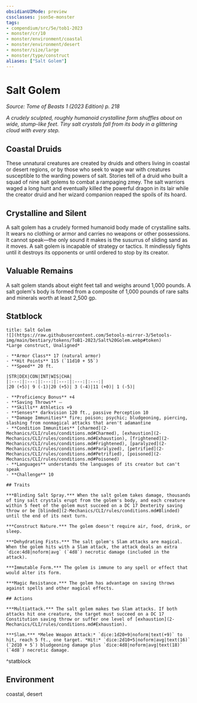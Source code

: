 ```yaml
---
obsidianUIMode: preview
cssclasses: json5e-monster
tags:
- compendium/src/5e/tob1-2023
- monster/cr/10
- monster/environment/coastal
- monster/environment/desert
- monster/size/large
- monster/type/construct
aliases: ["Salt Golem"]
---
```

# Salt Golem
*Source: Tome of Beasts 1 (2023 Edition) p. 218*  

*A crudely sculpted, roughly humanoid crystalline form shuffles about on wide, stump-like feet. Tiny salt crystals fall from its body in a glittering cloud with every step.*

## Coastal Druids

These unnatural creatures are created by druids and others living in coastal or desert regions, or by those who seek to wage war with creatures susceptible to the warding powers of salt. Stories tell of a druid who built a squad of nine salt golems to combat a rampaging zmey. The salt warriors waged a long hunt and eventually killed the powerful dragon in its lair while the creator druid and her wizard companion reaped the spoils of its hoard.

## Crystalline and Silent

A salt golem has a crudely formed humanoid body made of crystalline salts. It wears no clothing or armor and carries no weapons or other possessions. It cannot speak—the only sound it makes is the susurrus of sliding sand as it moves. A salt golem is incapable of strategy or tactics. It mindlessly fights until it destroys its opponents or until ordered to stop by its creator.

## Valuable Remains

A salt golem stands about eight feet tall and weighs around 1,000 pounds. A salt golem's body is formed from a composite of 1,000 pounds of rare salts and minerals worth at least 2,500 gp.

## Statblock

```ad-statblock
title: Salt Golem
![](https://raw.githubusercontent.com/5etools-mirror-3/5etools-img/main/bestiary/tokens/ToB1-2023/Salt%20Golem.webp#token)
*Large construct, Unaligned*

- **Armor Class** 17 (natural armor)
- **Hit Points** 115 (`11d10 + 55`)
- **Speed** 20 ft.

|STR|DEX|CON|INT|WIS|CHA|
|:---:|:---:|:---:|:---:|:---:|:---:|
|20 (+5)| 9 (-1)|20 (+5)| 3 (-4)|11 (+0)| 1 (-5)|

- **Proficiency Bonus** +4
- **Saving Throws** ⏤
- **Skills** Athletics +9
- **Senses** darkvision 120 ft., passive Perception 10
- **Damage Immunities** fire; poison; psychic; bludgeoning, piercing, slashing from nonmagical attacks that aren't adamantine
- **Condition Immunities** [charmed](2-Mechanics/CLI/rules/conditions.md#Charmed), [exhaustion](2-Mechanics/CLI/rules/conditions.md#Exhaustion), [frightened](2-Mechanics/CLI/rules/conditions.md#Frightened), [paralyzed](2-Mechanics/CLI/rules/conditions.md#Paralyzed), [petrified](2-Mechanics/CLI/rules/conditions.md#Petrified), [poisoned](2-Mechanics/CLI/rules/conditions.md#Poisoned)
- **Languages** understands the languages of its creator but can't speak
- **Challenge** 10

## Traits

***Blinding Salt Spray.*** When the salt golem takes damage, thousands of tiny salt crystals erupt from the golem's body, and each creature within 5 feet of the golem must succeed on a DC 17 Dexterity saving throw or be [blinded](2-Mechanics/CLI/rules/conditions.md#Blinded) until the end of its next turn.

***Construct Nature.*** The golem doesn't require air, food, drink, or sleep.

***Dehydrating Fists.*** The salt golem's Slam attacks are magical. When the golem hits with a Slam attack, the attack deals an extra `dice:4d8|noform|avg` (`4d8`) necrotic damage (included in the attack).

***Immutable Form.*** The golem is immune to any spell or effect that would alter its form.

***Magic Resistance.*** The golem has advantage on saving throws against spells and other magical effects.

## Actions

***Multiattack.*** The salt golem makes two Slam attacks. If both attacks hit one creature, the target must succeed on a DC 17 Constitution saving throw or suffer one level of [exhaustion](2-Mechanics/CLI/rules/conditions.md#Exhaustion).

***Slam.*** *Melee Weapon Attack:* `dice:1d20+9|noform|text(+9)` to hit, reach 5 ft., one target. *Hit:* `dice:2d10+5|noform|avg|text(16)` (`2d10 + 5`) bludgeoning damage plus `dice:4d8|noform|avg|text(18)` (`4d8`) necrotic damage.
```
^statblock

## Environment

coastal, desert